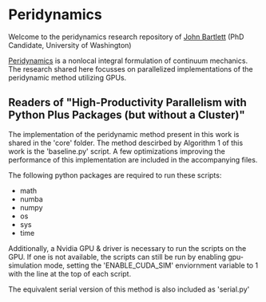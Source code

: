 # Peridynamics

Welcome to the peridynamics research repository of [John Bartlett](https://www.linkedin.com/in/john-bartlett-296a44126/) (PhD Candidate, University of Washington)

[Peridynamics](https://en.wikipedia.org/wiki/Peridynamics) is a nonlocal integral formulation of continuum mechanics. The research shared here focusses on parallelized implementations of the peridynamic method utilizing GPUs.

## Readers of "High-Productivity Parallelism with Python Plus Packages (but without a Cluster)"

The implementation of the peridynamic method present in this work is shared in the 'core' folder. The method descirbed by Algorithm 1 of this work is the 'baseline.py' script. A few optimizations improving the performance of this implementation are included in the accompanying files.

The following python packages are required to run these scripts:
 - math
 - numba
 - numpy
 - os
 - sys
 - time

Additionally, a Nvidia GPU & driver is necessary to run the scripts on the GPU. If one is not available, the scripts can still be run by enabling gpu-simulation mode, setting the 'ENABLE_CUDA_SIM' enviornment variable to 1 with the line at the top of each script.

The equivalent serial version of this method is also included as 'serial.py'